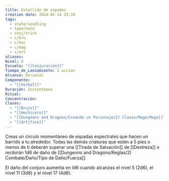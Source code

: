 ```yaml
---
title: Estallido de espadas
creation date: 2024-02-14 23:19
tags:
  - state/seedling
  - type/note
  - conj/trick
  - c/bru
  - c/hec
  - c/mag
  - c/art
aliases: 
Nivel: 0
Escuela: "[[Conjuración]]"
Tiempo_de_Lanzamiento: 1 accion
Alcance: Personal
Componente:
  - "[[Verbal]]"
Duración: Instantáneo
Ritual: 
Concentración: 
Clases:
  - "[[Brujo]]"
  - "[[Hechicero]]"
  - "[[Dungeons and Dragons/Creando un Personaje/2) Clases/Mago/Mago]]"
  - "[[Artífice]]"
---
```

Creas un círculo momentáneo de espadas espectrales que hacen un barrido a tu alrededor. Todas las demás criaturas que estén a 5 pies o menos de ti deberán superar una [[Tirada de Salvación]] de
[[Destreza]] o recibirán 1d6 de daño de [[Dungeons and Dragons/Reglas/2) Combate/Daño/Tipo de Daño/Fuerza]].

El daño del conjuro aumenta en ld6 cuando alcanzas el nivel 5 (2d6), el nivel 11 (3d6) y el nivel 17 (4d6).
